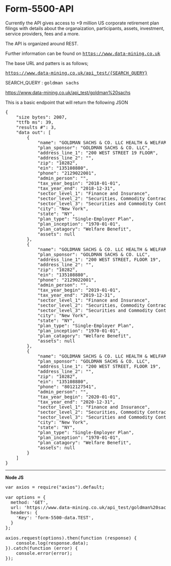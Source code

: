 # Form-5500-API

Currently the API gives access to +9 million US corporate retirement plan filings with details about the organaization, participants, assets, investment, service providers, fees and a more.

The API is organized around REST.

Further information can be found on <tt>https://www.data-mining.co.uk</tt>

The base URL and patters is as follows;

<tt>https://www.data-mining.co.uk/api_test/{SEARCH_QUERY}</tt>


SEARCH_QUERY : <tt>goldman sachs</tt>

https://www.data-mining.co.uk/api_test/goldman%20sachs

This is a basic endpoint that will return the following JSON
<pre>
{
    "size bytes": 2007,
    "ttfb ms": 39,
    "results #": 3,
    "data out": [
        {
            "name": "GOLDMAN SACHS & CO. LLC HEALTH & WELFARE PLAN",
            "plan_sponsor": "GOLDMAN SACHS & CO. LLC",
            "address_line_1": "200 WEST STREET 19 FLOOR",
            "address_line_2": "",
            "zip": "10282",
            "ein": "135108880",
            "phone": "2129022001",
            "admin_person": "",
            "tax_year_begin": "2018-01-01",
            "tax_year_end": "2018-12-31",
            "sector_level_1": "Finance and Insurance",
            "sector_level_2": "Securities, Commodity Contracts, and Other Financial Investments and Related ActivitiesT",
            "sector_level_3": "Securities and Commodity Contracts Intermediation and BrokerageT",
            "city": "New York",
            "state": "NY",
            "plan_type": "Single-Employer Plan",
            "plan_inception": "1970-01-01",
            "plan_catagory": "Welfare Benefit",
            "assets": null
        },
        {
            "name": "GOLDMAN SACHS & CO. LLC HEALTH & WELFARE PLAN",
            "plan_sponsor": "GOLDMAN SACHS & CO. LLC",
            "address_line_1": "200 WEST STREET, FLOOR 19",
            "address_line_2": "",
            "zip": "10282",
            "ein": "135108880",
            "phone": "2129022001",
            "admin_person": "",
            "tax_year_begin": "2019-01-01",
            "tax_year_end": "2019-12-31",
            "sector_level_1": "Finance and Insurance",
            "sector_level_2": "Securities, Commodity Contracts, and Other Financial Investments and Related ActivitiesT",
            "sector_level_3": "Securities and Commodity Contracts Intermediation and BrokerageT",
            "city": "New York",
            "state": "NY",
            "plan_type": "Single-Employer Plan",
            "plan_inception": "1970-01-01",
            "plan_catagory": "Welfare Benefit",
            "assets": null
        },
        {
            "name": "GOLDMAN SACHS & CO. LLC HEALTH & WELFARE PLAN",
            "plan_sponsor": "GOLDMAN SACHS & CO. LLC",
            "address_line_1": "200 WEST STREET, FLOOR 19",
            "address_line_2": "",
            "zip": "10282",
            "ein": "135108880",
            "phone": "8012127541",
            "admin_person": "",
            "tax_year_begin": "2020-01-01",
            "tax_year_end": "2020-12-31",
            "sector_level_1": "Finance and Insurance",
            "sector_level_2": "Securities, Commodity Contracts, and Other Financial Investments and Related ActivitiesT",
            "sector_level_3": "Securities and Commodity Contracts Intermediation and BrokerageT",
            "city": "New York",
            "state": "NY",
            "plan_type": "Single-Employer Plan",
            "plan_inception": "1970-01-01",
            "plan_catagory": "Welfare Benefit",
            "assets": null
        }
    ]
}
</pre>

<hr>

<strong>Node JS</strong>
<pre>
var axios = require("axios").default;

var options = {
  method: 'GET',
  url: 'https://www.data-mining.co.uk/api_test/goldman%20sachs',
  headers: {
    'Key': 'form-5500-data.TEST',
  }
};

axios.request(options).then(function (response) {
	console.log(response.data);
}).catch(function (error) {
	console.error(error);
});
</pre>
